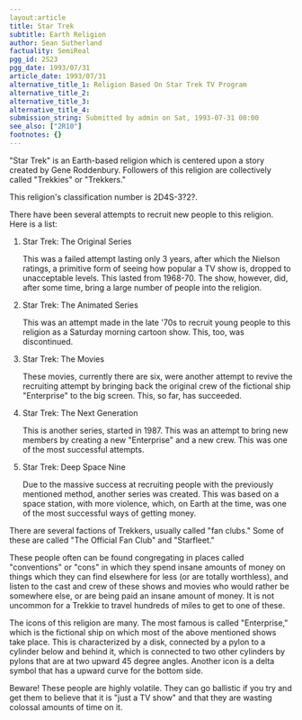 ```yaml
---
layout:article
title: Star Trek
subtitle: Earth Religion
author: Sean Sutherland
factuality: SemiReal
pgg_id: 2S23
pgg_date: 1993/07/31
article_date: 1993/07/31
alternative_title_1: Religion Based On Star Trek TV Program
alternative_title_2: 
alternative_title_3: 
alternative_title_4: 
submission_string: Submitted by admin on Sat, 1993-07-31 00:00
see_also: ["2R10"]
footnotes: {}
---
```

<div>
<p>"Star Trek" is an Earth-based religion which is centered upon a story created by Gene Roddenbury. Followers of this religion are collectively called "Trekkies" or "Trekkers."</p>
<p>This religion's classification number is 2D4S-3?2?.</p>
<p>There have been several attempts to recruit new people to this religion. Here is a list:</p>
<ol>
<li value="1">Star Trek: The Original Series
<p>This was a failed attempt lasting only 3 years, after which the Nielson ratings, a primitive form of seeing how popular a TV show is, dropped to unacceptable levels. This lasted from 1968-70. The show, however, did, after some time, bring a large number of people into the religion.</p>
</li>
<li value="2">Star Trek: The Animated Series
<p>This was an attempt made in the late '70s to recruit young people to this religion as a Saturday morning cartoon show. This, too, was discontinued.</p>
</li>
<li value="3">Star Trek: The Movies
<p>These movies, currently there are six, were another attempt to revive the recruiting attempt by bringing back the original crew of the fictional ship "Enterprise" to the big screen. This, so far, has succeeded.</p>
</li>
<li value="4">Star Trek: The Next Generation
<p>This is another series, started in 1987. This was an attempt to bring new members by creating a new "Enterprise" and a new crew. This was one of the most successful attempts.</p>
</li>
<li value="5">Star Trek: Deep Space Nine
<p>Due to the massive success at recruiting people with the previously mentioned method, another series was created. This was based on a space station, with more violence, which, on Earth at the time, was one of the most successful ways of getting money.</p>
</li>
</ol>
<p>There are several factions of Trekkers, usually called "fan clubs." Some of these are called "The Official Fan Club" and "Starfleet."</p>
<p>These people often can be found congregating in places called "conventions" or "cons" in which they spend insane amounts of money on things which they can find elsewhere for less (or are totally worthless), and listen to the cast and crew of these shows and movies who would rather be somewhere else, or are being paid an insane amount of money. It is not uncommon for a Trekkie to travel hundreds of miles to get to one of these.</p>
<p>The icons of this religion are many. The most famous is called "Enterprise," which is the fictional ship on which most of the above mentioned shows take place. This is characterized by a disk, connected by a pylon to a cylinder below and behind it, which is connected to two other cylinders by pylons that are at two upward 45 degree angles. Another icon is a delta symbol that has a upward curve for the bottom side.</p>
<p>Beware! These people are highly volatile. They can go ballistic if you try and get them to believe that it is "just a TV show" and that they are wasting colossal amounts of time on it.</p>
</div>
